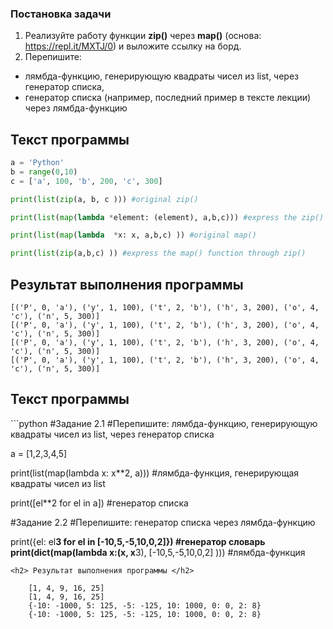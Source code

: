 <h3> Постановка задачи </h3>

1. Реализуйте работу функции **zip()** через **map()** (основа: https://repl.it/MXTJ/0) и выложите ссылку на борд.
2. Перепишите:
* лямбда-функцию, генерирующую квадраты чисел из list, через генератор списка, 
* генератор списка (например, последний пример в тексте лекции) через лямбда-функцию

<h2> Текст программы </h2>

```python
a = 'Python'
b = range(0,10)
c = ['a', 100, 'b', 200, 'c', 300]

print(list(zip(a, b, c ))) #original zip()

print(list(map(lambda *element: (element), a,b,c))) #express the zip() function through map()

print(list(map(lambda  *x: x, a,b,c) )) #original map()

print(list(zip(a,b,c) )) #express the map() function through zip()
```
<h2> Результат выполнения программы </h2>

    [('P', 0, 'a'), ('y', 1, 100), ('t', 2, 'b'), ('h', 3, 200), ('o', 4, 'c'), ('n', 5, 300)]
    [('P', 0, 'a'), ('y', 1, 100), ('t', 2, 'b'), ('h', 3, 200), ('o', 4, 'c'), ('n', 5, 300)]
    [('P', 0, 'a'), ('y', 1, 100), ('t', 2, 'b'), ('h', 3, 200), ('o', 4, 'c'), ('n', 5, 300)]
    [('P', 0, 'a'), ('y', 1, 100), ('t', 2, 'b'), ('h', 3, 200), ('o', 4, 'c'), ('n', 5, 300)]
    
<h2> Текст программы </h2>
```python
#Задание 2.1
#Перепишите: лямбда-функцию, генерирующую квадраты чисел из list, через генератор списка

a = [1,2,3,4,5] 

print(list(map(lambda x: x**2, a))) #лямбда-функция, генерирующая квадраты чисел из list

print([el**2 for el in a]) #генератор списка

#Задание 2.2
#Перепишите: генератор списка через лямбда-функцию

print({el: el**3 for el in [-10,5,-5,10,0,2]}) #генератор словарь
print(dict(map(lambda x:(x, x**3), [-10,5,-5,10,0,2] ))) #лямбда-функция
```
<h2> Результат выполнения программы </h2>

    [1, 4, 9, 16, 25]
    [1, 4, 9, 16, 25]
    {-10: -1000, 5: 125, -5: -125, 10: 1000, 0: 0, 2: 8}
    {-10: -1000, 5: 125, -5: -125, 10: 1000, 0: 0, 2: 8}
